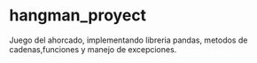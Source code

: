 # hangman_proyect
Juego del ahorcado, implementando libreria pandas, metodos de cadenas,funciones y manejo de excepciones.
